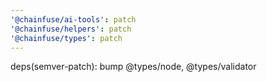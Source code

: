 ```yaml
---
'@chainfuse/ai-tools': patch
'@chainfuse/helpers': patch
'@chainfuse/types': patch
---
```


deps(semver-patch): bump @types/node, @types/validator
